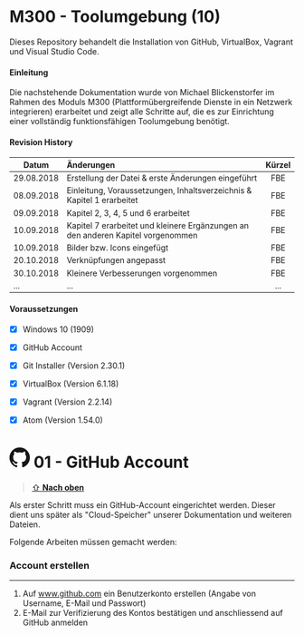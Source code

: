 M300 - Toolumgebung (10)
======

Dieses Repository behandelt die Installation von GitHub, VirtualBox, Vagrant und Visual Studio Code.

#### Einleitung

Die nachstehende Dokumentation wurde von Michael Blickenstorfer im Rahmen des Moduls M300 (Plattformübergreifende Dienste in ein Netzwerk integrieren)
erarbeitet und zeigt alle Schritte auf, die es zur Einrichtung einer vollständig funktionsfähigen Toolumgebung benötigt.

#### Revision History

| Datum         | Änderungen                                                                         |  Kürzel  |
| ------------- |:-----------------------------------------------------------------------------------| :------: |
| 29.08.2018    | Erstellung der Datei & erste Änderungen eingeführt                                 |    FBE   |
| 08.09.2018    | Einleitung, Voraussetzungen, Inhaltsverzeichnis & Kapitel 1 erarbeitet             |    FBE   |
| 09.09.2018    | Kapitel 2, 3, 4, 5 und 6 erarbeitet                                                |    FBE   |
| 10.09.2018    | Kapitel 7 erarbeitet und kleinere Ergänzungen an den anderen Kapitel vorgenommen   |    FBE   |
| 10.09.2018    | Bilder bzw. Icons eingefügt                                                        |    FBE   |
| 20.10.2018    | Verknüpfungen angepasst                                                            |    FBE   |
| 30.10.2018    | Kleinere Verbesserungen vorgenommen                                                |    FBE   |
|      ...      | ...                                                                                |    ...   |

#### Voraussetzungen
* [X] Windows 10 (1909)
* [X] GitHub Account
* [X] Git Installer (Version 2.30.1)
* [X] VirtualBox (Version 6.1.18)
* [X] Vagrant (Version 2.2.14)
* [X] Atom (Version 1.54.0)


![](https://github.com/firedotwater/M300-Services/blob/main/images/GitHub_36x36.png "GitHub") 01 - GitHub Account 
======

> [⇧ **Nach oben**](https://github.com/TacoNaco47/M300_10_Toolumgebung#m300---toolumgebung-10)

Als erster Schritt muss ein GitHub-Account eingerichtet werden. Dieser dient uns später als "Cloud-Speicher" unserer Dokumentation und weiteren Dateien.

Folgende Arbeiten müssen gemacht werden:

### Account erstellen
***
1. Auf www.github.com ein Benutzerkonto erstellen (Angabe von Username, E-Mail und Passwort)
2. E-Mail zur Verifizierung des Kontos bestätigen und anschliessend auf GitHub anmelden
